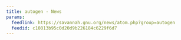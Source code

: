 ```yaml
---
title: autogen - News
params:
  feedlink: https://savannah.gnu.org/news/atom.php?group=autogen
  feedid: c10813b95c0d20d9b226184c6229f6d7
---
```

